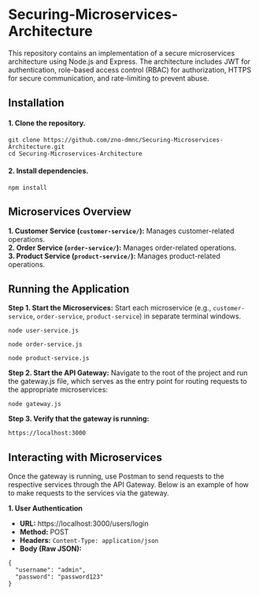 # Securing-Microservices-Architecture
This repository contains an implementation of a secure microservices architecture using Node.js and Express. The architecture includes JWT for authentication, role-based access control (RBAC) for authorization, HTTPS for secure communication, and rate-limiting to prevent abuse.

## Installation
#### 1. Clone the repository.
```
git clone https://github.com/zno-dmnc/Securing-Microservices-Architecture.git
cd Securing-Microservices-Architecture
```
#### 2. Install dependencies.
```
npm install
```

## Microservices Overview
**1. Customer Service (`customer-service/`):** Manages customer-related operations.  
**2. Order Service (`order-service/`):** Manages order-related operations.  
**3. Product Service (`product-service/`):** Manages product-related operations.  

## Running the Application
**Step 1. Start the Microservices:** Start each microservice (e.g., `customer-service`, `order-service`, `product-service`) in separate terminal windows.
```
node user-service.js
```
```
node order-service.js
```
```
node product-service.js
```
**Step 2. Start the API Gateway:** Navigate to the root of the project and run the gateway.js file, which serves as the entry point for routing requests to the appropriate microservices:
```
node gateway.js
```
**Step 3. Verify that the gateway is running:**
```
https://localhost:3000
```

## Interacting with Microservices
Once the gateway is running, use Postman to send requests to the respective services through the API Gateway. Below is an example of how to make requests to the services via the gateway.  

**1. User Authentication**
- **URL:** https://localhost:3000/users/login
- **Method:** POST
- **Headers:** `Content-Type: application/json`
- **Body (Raw JSON):**
```
{
  "username": "admin",
  "password": "password123"
}
```

